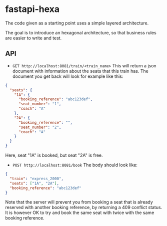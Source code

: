 # fastapi-hexa

The code given as a starting point uses a simple layered architecture.

The goal is to introduce an hexagonal architecture, so that business rules are easier to write and test.

## API

- `GET http://localhost:8081/train/<train_name>`
  This will return a json document with information about the seats that this train has. The document you get back will look for example like this:

```json
{
  "seats": {
    "1A": {
      "booking_reference": "abc123def",
      "seat_number": "1",
      "coach": "A"
    },
    "2A": {
      "booking_reference": "",
      "seat_number": "2",
      "coach": "A"
    }
  }
}
```

Here, seat "1A" is booked, but seat "2A" is free.

- `POST http://localhost:8081/book`
  The body should look like:

```json
{
  "train": "express_2000",
  "seats": ["1A", "2A"],
  "booking_reference": "abc123def"
}
```

Note that the server will prevent you from booking a seat that is already reserved with another booking reference, by returning a 409 conflict status.
It is however OK to try and book the same seat with twice with the same booking reference.
